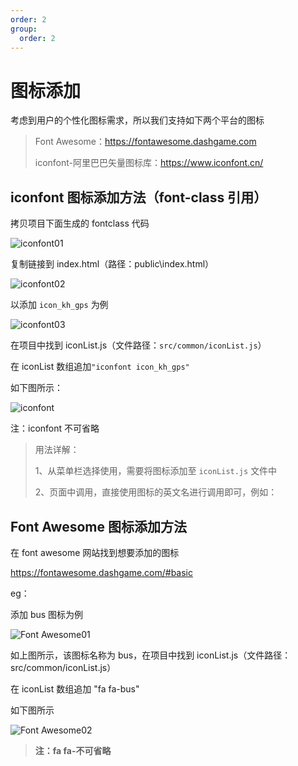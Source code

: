 ```yaml
---
order: 2
group:
  order: 2
---
```


# 图标添加

考虑到用户的个性化图标需求，所以我们支持如下两个平台的图标

> Font Awesome：https://fontawesome.dashgame.com
>
> iconfont-阿里巴巴矢量图标库：https://www.iconfont.cn/

## iconfont 图标添加方法（font-class 引用）

拷贝项目下面生成的 fontclass 代码

![iconfont01](https://oss.icuapi.com/docs/openapi/iconfont01.png)

复制链接到 index.html（路径：public\index.html）

![iconfont02](https://oss.icuapi.com/docs/openapi/iconfont02.png)

以添加 `icon_kh_gps` 为例

![iconfont03](https://oss.icuapi.com/docs/openapi/iconfont03.png)

在项目中找到 iconList.js（文件路径：`src/common/iconList.js`）

在 iconList 数组追加`"iconfont icon_kh_gps"`

如下图所示：

![iconfont](https://oss.icuapi.com/docs/openapi/iconfont04.png)

<Alert type="warning">
注：iconfont 不可省略
</Alert>

> 用法详解：
>
> 1、从菜单栏选择使用，需要将图标添加至 `iconList.js` 文件中
>
> 2、页面中调用，直接使用图标的英文名进行调用即可，例如：

## Font Awesome 图标添加方法

在 font awesome 网站找到想要添加的图标

https://fontawesome.dashgame.com/#basic

eg：

添加 bus 图标为例

![Font Awesome01](https://oss.icuapi.com/docs/openapi/Font%20Awesome01.png)

如上图所示，该图标名称为 bus，在项目中找到 iconList.js（文件路径：src/common/iconList.js）

在 iconList 数组追加 "fa fa-bus"

如下图所示

![Font Awesome02](https://oss.icuapi.com/docs/openapi/Font%20Awesome02.png)

> **注：fa fa-不可省略**
